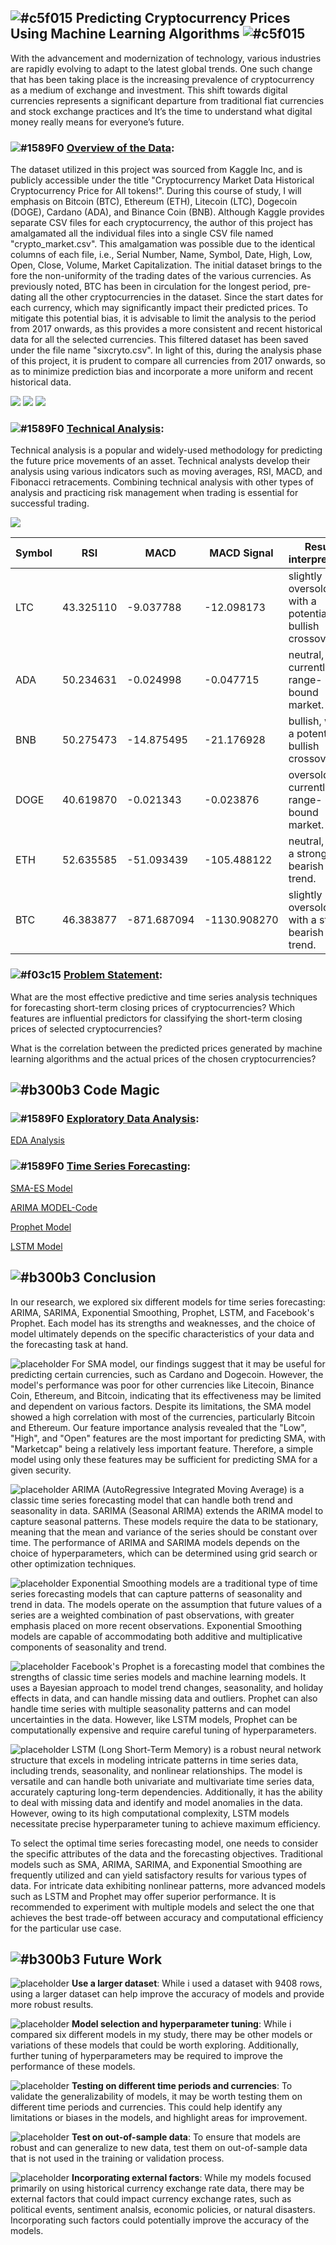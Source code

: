 ## ![#c5f015](https://placehold.co/15x15/c5f015/c5f015.png)  **Predicting Cryptocurrency Prices Using Machine Learning Algorithms** ![#c5f015](https://placehold.co/15x15/c5f015/c5f015.png)

With the advancement and modernization of technology, various industries are rapidly evolving to adapt to the latest global trends. One such change that has been taking place is the increasing prevalence of cryptocurrency as a medium of exchange and investment. This shift towards digital currencies represents a significant departure from traditional fiat currencies and stock exchange practices and It’s the time to understand what digital money really means for everyone’s future.

### ![#1589F0](https://placehold.co/15x15/1589F0/1589F0.png) **<ins>Overview of the Data</ins>**:

The dataset utilized in this project was sourced from Kaggle Inc, and is publicly accessible under the title "Cryptocurrency Market Data Historical Cryptocurrency Price for All tokens!". 
During this course of study, I will emphasis on Bitcoin (BTC), Ethereum (ETH), Litecoin (LTC), Dogecoin (DOGE), Cardano (ADA), and Binance Coin (BNB). Although Kaggle provides separate CSV files for each cryptocurrency, the author of this project has amalgamated all the individual files into a single CSV file named "crypto_market.csv". This amalgamation was possible due to the identical columns of each file, i.e., Serial Number, Name, Symbol, Date, High, Low, Open, Close, Volume, Market Capitalization.
The initial dataset brings to the fore the non-uniformity of the trading dates of the various currencies. As previously noted, BTC has been in circulation for the longest period, pre-dating all the other cryptocurrencies in the dataset. Since the start dates for each currency, which may significantly impact their predicted prices. To mitigate this potential bias, it is advisable to limit the analysis to the period from 2017 onwards, as this provides a more consistent and recent historical data for all the selected currencies. This filtered dataset has been saved under the file name "sixcryto.csv".
In light of this, during the analysis phase of this project, it is prudent to compare all currencies from 2017 onwards, so as to minimize prediction bias and incorporate a more uniform and recent historical data. 

![](Images/overview.png) ![](Images/overview1.png) ![](Images/Skewness.png)

### ![#1589F0](https://placehold.co/15x15/1589F0/1589F0.png) **<ins>Technical Analysis</ins>**:

Technical analysis is a popular and widely-used methodology for predicting the future price movements of an asset. Technical analysts develop their analysis using various indicators such as moving averages, RSI, MACD, and Fibonacci retracements. Combining technical analysis with other types of analysis and practicing risk management when trading is essential for successful trading.

![](Images/TA.png)

Symbol | RSI | MACD | MACD Signal | Result interpreation
--- | --- | --- | --- | ---
LTC | 43.325110    | -9.037788 | -12.098173 |     slightly oversold, with a potential bullish crossover.
ADA | 50.234631    | -0.024998 | -0.047715  | neutral, currently in a range-bound market.
BNB | 50.275473    | -14.875495 | -21.176928  |     bullish, with a potential bullish crossover.
DOGE  | 40.619870    | -0.021343 | -0.023876  | oversold, currently in a range-bound market.
ETH   | 52.635585    | -51.093439 | -105.488122  |     neutral, with a strong bearish trend.
BTC   | 46.383877    | -871.687094 | -1130.908270 | slightly oversold, with a strong bearish trend.

### ![#f03c15](https://placehold.co/15x15/f03c15/f03c15.png) **<ins>Problem Statement</ins>**:

What are the most effective predictive and time series analysis techniques for forecasting short-term closing prices of cryptocurrencies? Which features are influential predictors for classifying the short-term closing prices of selected cryptocurrencies?

What is the correlation between the predicted prices generated by machine learning algorithms and the actual prices of the chosen cryptocurrencies?

## ![#b300b3](https://placehold.co/15x15/b300b3/b300b3.png) **Code Magic**

### ![#1589F0](https://placehold.co/15x15/1589F0/1589F0.png) **<ins>Exploratory Data Analysis</ins>**:

[EDA Analysis](https://github.com/shahgem/CIND-820/blob/main/Codes/Code-EDA.ipynb)

### ![#1589F0](https://placehold.co/15x15/1589F0/1589F0.png) **<ins>Time Series Forecasting</ins>**:

[SMA-ES Model](https://github.com/shahgem/CIND-820/blob/main/Codes/Code-SMA-ES-ARIMA-SARIMA.ipynb)

[ARIMA MODEL-Code](https://github.com/shahgem/CIND-820/blob/main/Codes/Code-ARIMA.ipynb)

[Prophet Model](https://github.com/shahgem/CIND-820/blob/main/Codes/Prophet%20Final.ipynb)

[LSTM Model](https://github.com/shahgem/CIND-820/blob/main/Codes/LSTM%20Final.ipynb)

## ![#b300b3](https://placehold.co/15x15/b300b3/b300b3.png) **Conclusion**

In our research, we explored six different models for time series forecasting: ARIMA, SARIMA, Exponential Smoothing, Prophet, LSTM, and Facebook's Prophet. Each model has its strengths and weaknesses, and the choice of model ultimately depends on the specific characteristics of your data and the forecasting task at hand.

![placeholder](https://via.placeholder.com/15/0074D9/0074D9?text=+&style=borderradius=50%) For SMA model, our findings suggest that it may be useful for predicting certain currencies, such as Cardano and Dogecoin. However, the model's performance was poor for other currencies like Litecoin, Binance Coin, Ethereum, and Bitcoin, indicating that its effectiveness may be limited and dependent on various factors. Despite its limitations, the SMA model showed a high correlation with most of the currencies, particularly Bitcoin and Ethereum. Our feature importance analysis revealed that the "Low", "High", and "Open" features are the most important for predicting SMA, with "Marketcap" being a relatively less important feature. Therefore, a simple model using only these features may be sufficient for predicting SMA for a given security.

![placeholder](https://via.placeholder.com/15/0074D9/0074D9?text=+&style=borderradius=50%) ARIMA (AutoRegressive Integrated Moving Average) is a classic time series forecasting model that can handle both trend and seasonality in data. SARIMA (Seasonal ARIMA) extends the ARIMA model to capture seasonal patterns. These models require the data to be stationary, meaning that the mean and variance of the series should be constant over time. The performance of ARIMA and SARIMA models depends on the choice of hyperparameters, which can be determined using grid search or other optimization techniques.

![placeholder](https://via.placeholder.com/15/0074D9/0074D9?text=+&style=borderradius=50%) Exponential Smoothing models are a traditional type of time series forecasting models that can capture patterns of seasonality and trend in data. The models operate on the assumption that future values of a series are a weighted combination of past observations, with greater emphasis placed on more recent observations. Exponential Smoothing models are capable of accommodating both additive and multiplicative components of seasonality and trend.

![placeholder](https://via.placeholder.com/15/0074D9/0074D9?text=+&style=borderradius=50%) Facebook's Prophet is a forecasting model that combines the strengths of classic time series models and machine learning models. It uses a Bayesian approach to model trend changes, seasonality, and holiday effects in data, and can handle missing data and outliers. Prophet can also handle time series with multiple seasonality patterns and can model uncertainties in the data. However, like LSTM models, Prophet can be computationally expensive and require careful tuning of hyperparameters.

![placeholder](https://via.placeholder.com/15/0074D9/0074D9?text=+&style=borderradius=50%) LSTM (Long Short-Term Memory) is a robust neural network structure that excels in modeling intricate patterns in time series data, including trends, seasonality, and nonlinear relationships. The model is versatile and can handle both univariate and multivariate time series data, accurately capturing long-term dependencies. Additionally, it has the ability to deal with missing data and identify and model anomalies in the data. However, owing to its high computational complexity, LSTM models necessitate precise hyperparameter tuning to achieve maximum efficiency.

To select the optimal time series forecasting model, one needs to consider the specific attributes of the data and the forecasting objectives. Traditional models such as SMA, ARIMA, SARIMA, and Exponential Smoothing are frequently utilized and can yield satisfactory results for various types of data. For intricate data exhibiting nonlinear patterns, more advanced models such as LSTM and Prophet may offer superior performance. It is recommended to experiment with multiple models and select the one that achieves the best trade-off between accuracy and computational efficiency for the particular use case.


## ![#b300b3](https://placehold.co/15x15/b300b3/b300b3.png) **Future Work**

![placeholder](https://via.placeholder.com/15/0074D9/0074D9?text=+&style=borderradius=50%) **Use a larger dataset**: While i used a dataset with 9408 rows, using a larger dataset can help improve the accuracy of models and provide more robust results.

![placeholder](https://via.placeholder.com/15/0074D9/0074D9?text=+&style=borderradius=50%) **Model selection and hyperparameter tuning**: While i compared six different models in my study, there may be other models or variations of these models that could be worth exploring. Additionally, further tuning of hyperparameters may be required to improve the performance of these models.

![placeholder](https://via.placeholder.com/15/0074D9/0074D9?text=+&style=borderradius=50%) **Testing on different time periods and currencies**: To validate the generalizability of models, it may be worth testing them on different time periods and currencies. This could help identify any limitations or biases in the models, and highlight areas for improvement.

![placeholder](https://via.placeholder.com/15/0074D9/0074D9?text=+&style=borderradius=50%) **Test on out-of-sample data**: To ensure that models are robust and can generalize to new data, test them on out-of-sample data that is not used in the training or validation process.

![placeholder](https://via.placeholder.com/15/0074D9/0074D9?text=+&style=borderradius=50%)  **Incorporating external factors**: While my models focused primarily on using historical currency exchange rate data, there may be external factors that could impact currency exchange rates, such as political events, sentiment analsis, economic policies, or natural disasters. Incorporating such factors could potentially improve the accuracy of the models.


